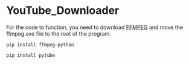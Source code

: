 # YouTube_Downloader
For the code to function, you need to download [FFMPEG](https://ffmpeg.org/download.html) and move the ffmpeg.exe file to the root of the program.


`pip install ffmpeg-python`

`pip install pytube`
